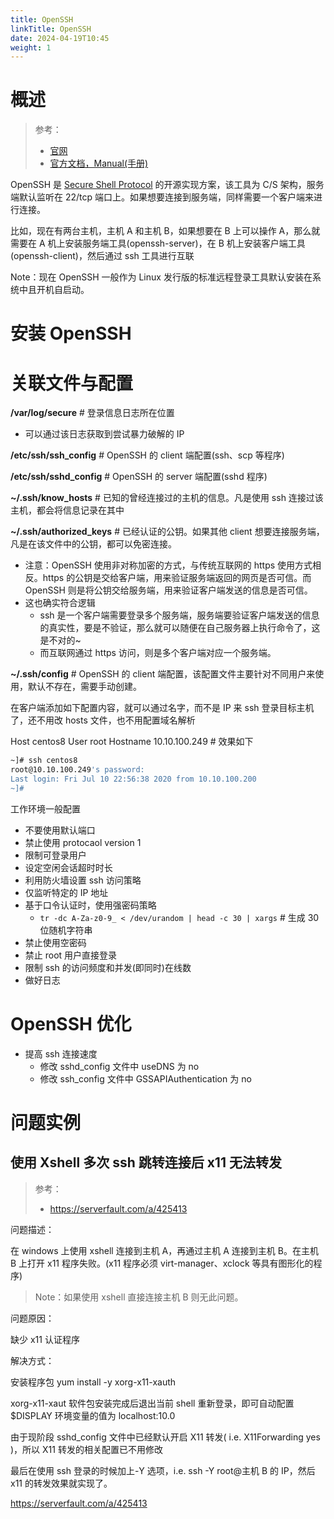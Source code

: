 ```yaml
---
title: OpenSSH
linkTitle: OpenSSH
date: 2024-04-19T10:45
weight: 1
---
```


# 概述

> 参考：
>
> - [官网](https://www.openssh.com/)
> - [官方文档，Manual(手册)](https://www.openssh.com/manual.html)

OpenSSH 是 [Secure Shell Protocol](docs/4.数据通信/通信协议/Secure%20Shell%20Protocol.md) 的开源实现方案，该工具为 C/S 架构，服务端默认监听在 22/tcp 端口上。如果想要连接到服务端，同样需要一个客户端来进行连接。

比如，现在有两台主机，主机 A 和主机 B，如果想要在 B 上可以操作 A，那么就需要在 A 机上安装服务端工具(openssh-server)，在 B 机上安装客户端工具(openssh-client)，然后通过 ssh 工具进行互联

Note：现在 OpenSSH 一般作为 Linux 发行版的标准远程登录工具默认安装在系统中且开机自启动。

# 安装 OpenSSH



# 关联文件与配置

**/var/log/secure** # 登录信息日志所在位置

- 可以通过该日志获取到尝试暴力破解的 IP

**/etc/ssh/ssh_config** # OpenSSH 的 client 端配置(ssh、scp 等程序)

**/etc/ssh/sshd_config** # OpenSSH 的 server 端配置(sshd 程序)

**~/.ssh/know_hosts** # 已知的曾经连接过的主机的信息。凡是使用 ssh 连接过该主机，都会将信息记录在其中

**~/.ssh/authorized_keys** # 已经认证的公钥。如果其他 client 想要连接服务端，凡是在该文件中的公钥，都可以免密连接。

- 注意：OpenSSH 使用非对称加密的方式，与传统互联网的 https 使用方式相反。https 的公钥是交给客户端，用来验证服务端返回的网页是否可信。而 OpenSSH 则是将公钥交给服务端，用来验证客户端发送的信息是否可信。
- 这也确实符合逻辑
    - ssh 是一个客户端需要登录多个服务端，服务端要验证客户端发送的信息的真实性，要是不验证，那么就可以随便在自己服务器上执行命令了，这是不对的~
    - 而互联网通过 https 访问，则是多个客户端对应一个服务端。

**~/.ssh/config** # OpenSSH 的 client 端配置，该配置文件主要针对不同用户来使用，默认不存在，需要手动创建。

在客户端添加如下配置内容，就可以通过名字，而不是 IP 来 ssh 登录目标主机了，还不用改 hosts 文件，也不用配置域名解析

Host centos8 User root Hostname 10.10.100.249 # 效果如下

```bash
~]# ssh centos8
root@10.10.100.249's password:
Last login: Fri Jul 10 22:56:38 2020 from 10.10.100.200
~]#
```

工作环境一般配置

- 不要使用默认端口
- 禁止使用 protocaol version 1
- 限制可登录用户
- 设定空闲会话超时时长
- 利用防火墙设置 ssh 访问策略
- 仅监听特定的 IP 地址
- 基于口令认证时，使用强密码策略
    - `tr -dc A-Za-z0-9_ < /dev/urandom | head -c 30 | xargs` # 生成 30 位随机字符串
- 禁止使用空密码
- 禁止 root 用户直接登录
- 限制 ssh 的访问频度和并发(即同时)在线数
- 做好日志

# OpenSSH 优化

- 提高 ssh 连接速度
  - 修改 sshd_config 文件中 useDNS 为 no
  - 修改 ssh_config 文件中 GSSAPIAuthentication 为 no

# 问题实例

## 使用 Xshell 多次 ssh 跳转连接后 x11 无法转发

> 参考：
>
> - <https://serverfault.com/a/425413>

问题描述：

在 windows 上使用 xshell 连接到主机 A，再通过主机 A 连接到主机 B。在主机 B 上打开 x11 程序失败。(x11 程序必须 virt-manager、xclock 等具有图形化的程序)

> Note：如果使用 xshell 直接连接主机 B 则无此问题。

问题原因：

缺少 x11 认证程序

解决方式：

安装程序包 yum install -y xorg-x11-xauth

xorg-x11-xaut 软件包安装完成后退出当前 shell 重新登录，即可自动配置$DISPLAY 环境变量的值为 localhost:10.0

由于现阶段 sshd_config 文件中已经默认开启 X11 转发( i.e. X11Forwarding yes )，所以 X11 转发的相关配置已不用修改

最后在使用 ssh 登录的时候加上-Y 选项，i.e. ssh -Y root@主机 B 的 IP，然后 x11 的转发效果就实现了。

<https://serverfault.com/a/425413>
